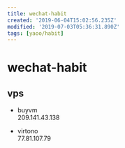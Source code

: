 ```yaml
---
title: wechat-habit
created: '2019-06-04T15:02:56.235Z'
modified: '2019-07-03T05:36:31.890Z'
tags: [yaoo/habit]
---
```


# wechat-habit

## vps
- buyvm   
209.141.43.138

- virtono  
77.81.107.79
